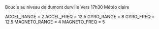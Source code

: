 Boucle au niveau de dumont durville
Vers 17h30
Météo claire

ACCEL_RANGE = 2
ACCEL_FREQ = 12.5
GYRO_RANGE = 8
GYRO_FREQ = 12.5
MAGNETO_RANGE = 4
MAGNETO_FREQ = 5

